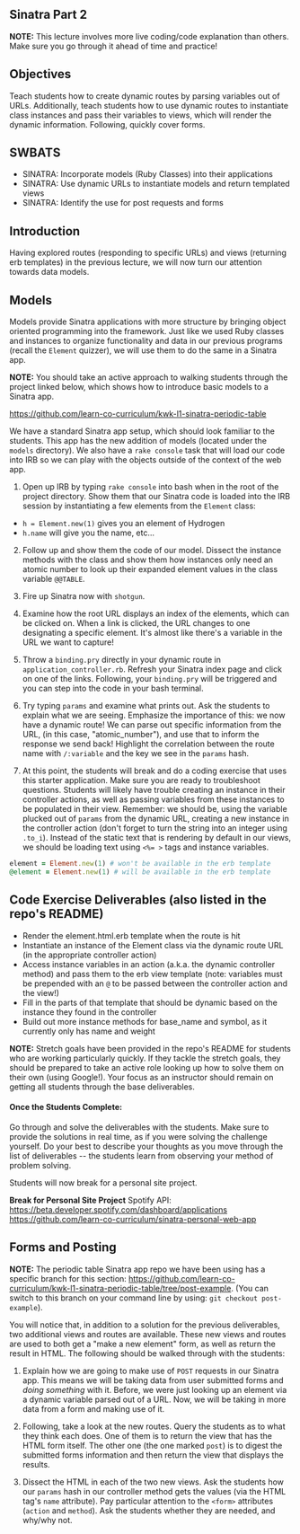 ## Sinatra Part 2

**NOTE:** This lecture involves more live coding/code explanation than others. Make sure you go through it ahead of time and practice!

## Objectives

Teach students how to create dynamic routes by parsing variables out of URLs. Additionally, teach students how to use dynamic routes to instantiate class instances and pass their variables to views, which will render the dynamic information. Following, quickly cover forms.

## SWBATS

- SINATRA: Incorporate models (Ruby Classes) into their applications
- SINATRA: Use dynamic URLs to instantiate models and return templated views
- SINATRA: Identify the use for post requests and forms

## Introduction

Having explored routes (responding to specific URLs) and views (returning erb templates) in the previous lecture, we will now turn our attention towards data models.

## Models

Models provide Sinatra applications with more structure by bringing object oriented programming into the framework. Just like we used Ruby classes and instances to organize functionality and data in our previous programs (recall the `Element` quizzer), we will use them to do the same in a Sinatra app. 

**NOTE:** You should take an active approach to walking students through the project linked below, which shows how to introduce basic models to a Sinatra app. 

https://github.com/learn-co-curriculum/kwk-l1-sinatra-periodic-table

We have a standard Sinatra app setup, which should look familiar to the students. This app has the new addition of models (located under the `models` directory). We also have a `rake console` task that will load our code into IRB so we can play with the objects outside of the context of the web app.

1. Open up IRB by typing `rake console` into bash when in the root of the project directory. Show them that our Sinatra code is loaded into the IRB session by instantiating a few elements from the `Element` class: 
  - `h = Element.new(1)` gives you an element of Hydrogen
  - `h.name` will give you the name, etc...
  
2. Follow up and show them the code of our model. Dissect the instance methods with the class and show them how instances only need an atomic number to look up their expanded element values in the class variable `@@TABLE`.

3. Fire up Sinatra now with `shotgun`.

4. Examine how the root URL displays an index of the elements, which can be clicked on. When a link is clicked, the URL changes to one designating a specific element. It's almost like there's a variable in the URL we want to capture!

5. Throw a `binding.pry` directly in your dynamic route in `application_controller.rb`. Refresh your Sinatra index page and click on one of the links. Following, your `binding.pry` will be triggered and you can step into the code in your bash terminal.

6. Try typing `params` and examine what prints out. Ask the students to explain what we are seeing. Emphasize the importance of this: we now have a dynamic route! We can parse out specific information from the URL, (in this case, "atomic_number"), and use that to inform the response we send back! Highlight the correlation between the route name with `/:variable` and the key we see in the `params` hash.

7. At this point, the students will break and do a coding exercise that uses this starter application. Make sure you are ready to troubleshoot questions. Students will likely have trouble creating an instance in their controller actions, as well as passing variables from these instances to be populated in their view. Remember: we should be, using the variable plucked out of `params` from the dynamic URL, creating a new instance in the controller action (don't forget to turn the string into an integer using `.to_i`). Instead of the static text that is rendering by default in our views, we should be loading text using `<%= >` tags and instance variables.

```ruby
element = Element.new(1) # won't be available in the erb template
@element = Element.new(1) # will be available in the erb template
```

## Code Exercise Deliverables (also listed in the repo's README)

- Render the element.html.erb template when the route is hit
- Instantiate an instance of the Element class via the dynamic route URL (in the appropriate controller action)
- Access instance variables in an action (a.k.a. the dynamic controller method) and pass them to the erb view template (note: variables must be prepended with an `@` to be passed between the controller action and the view!)
- Fill in the parts of that template that should be dynamic based on the instance they found in the controller
- Build out more instance methods for base_name and symbol, as it currently only has name and weight

**NOTE:** Stretch goals have been provided in the repo's README for students who are working particularly quickly. If they tackle the stretch goals, they should be prepared to take an active role looking up how to solve them on their own (using Google!). Your focus as an instructor should remain on getting all students through the base deliverables.

#### Once the Students Complete:

Go through and solve the deliverables with the students. Make sure to provide the solutions in real time, as if you were solving the challenge yourself. Do your best to describe your thoughts as you move through the list of deliverables -- the students learn from observing your method of problem solving. 

Students will now break for a personal site project.

**Break for Personal Site Project**
Spotify API: https://beta.developer.spotify.com/dashboard/applications
https://github.com/learn-co-curriculum/sinatra-personal-web-app


## Forms and Posting

**NOTE:** The periodic table Sinatra app repo we have been using has a specific branch for this section: https://github.com/learn-co-curriculum/kwk-l1-sinatra-periodic-table/tree/post-example. (You can switch to this branch on your command line by using: `git checkout post-example`). 

You will notice that, in addition to a solution for the previous deliverables, two additional views and routes are available. These new views and routes are used to both get a "make a new element" form, as well as return the result in HTML. The following should be walked through with the students:

1. Explain how we are going to make use of `POST` requests in our Sinatra app. This means we will be taking data from user submitted forms and _doing something_ with it. Before, we were just looking up an element via a dynamic variable parsed out of a URL. Now, we will be taking in more data from a form and making use of it. 

2. Following, take a look at the new routes. Query the students as to what they think each does. One of them is to return the view that has the HTML form itself. The other one (the one marked `post`) is to digest the submitted forms information and then return the view that displays the results.

3. Dissect the HTML in each of the two new views. Ask the students how our `params` hash in our controller method gets the values (via the HTML tag's `name` attribute). Pay particular attention to the `<form>` attributes (`action` and `method`). Ask the students whether they are needed, and why/why not. 
